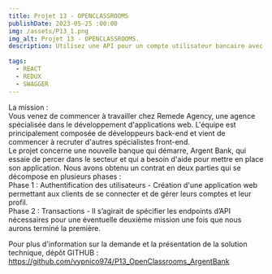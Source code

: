 ```yaml
---
title: Projet 13 - OPENCLASSROOMS
publishDate: 2023-05-25 :00:00
img: /assets/P13_1.png
img_alt: Projet 13 - OPENCLASSROOMS.
description: Utilisez une API pour un compte utilisateur bancaire avec React.
  
tags:
  - REACT
  - REDUX
  - SWAGGER
---
```


La mission :<br>
Vous venez de commencer à travailler chez Remede Agency, une agence spécialisée dans le développement d'applications web. L'équipe est principalement composée de développeurs back-end et vient de commencer à recruter d'autres spécialistes front-end.<br>
Le projet concerne une nouvelle banque qui démarre, Argent Bank, qui essaie de percer dans le secteur et qui a besoin d'aide pour mettre en place son application. Nous avons obtenu un contrat en deux parties qui se décompose en plusieurs phases :
<br>
Phase 1 : Authentification des utilisateurs - Création d'une application web permettant aux clients de se connecter et de gérer leurs comptes et leur profil.
<br>
Phase 2 : Transactions - Il s’agirait de spécifier les endpoints d’API nécessaires pour une éventuelle deuxième mission une fois que nous aurons terminé la première.


Pour plus d'information sur la demande et la présentation de la solution technique, dépôt GITHUB : https://github.com/vypnico974/P13_OpenClassrooms_ArgentBank

